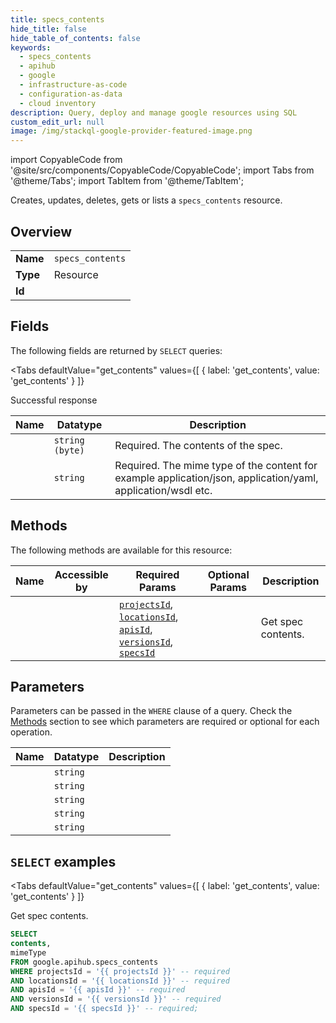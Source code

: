 ```yaml
--- 
title: specs_contents
hide_title: false
hide_table_of_contents: false
keywords:
  - specs_contents
  - apihub
  - google
  - infrastructure-as-code
  - configuration-as-data
  - cloud inventory
description: Query, deploy and manage google resources using SQL
custom_edit_url: null
image: /img/stackql-google-provider-featured-image.png
---
```


import CopyableCode from '@site/src/components/CopyableCode/CopyableCode';
import Tabs from '@theme/Tabs';
import TabItem from '@theme/TabItem';

Creates, updates, deletes, gets or lists a <code>specs_contents</code> resource.

## Overview
<table><tbody>
<tr><td><b>Name</b></td><td><code>specs_contents</code></td></tr>
<tr><td><b>Type</b></td><td>Resource</td></tr>
<tr><td><b>Id</b></td><td><CopyableCode code="google.apihub.specs_contents" /></td></tr>
</tbody></table>

## Fields

The following fields are returned by `SELECT` queries:

<Tabs
    defaultValue="get_contents"
    values={[
        { label: 'get_contents', value: 'get_contents' }
    ]}
>
<TabItem value="get_contents">

Successful response

<table>
<thead>
    <tr>
    <th>Name</th>
    <th>Datatype</th>
    <th>Description</th>
    </tr>
</thead>
<tbody>
<tr>
    <td><CopyableCode code="contents" /></td>
    <td><code>string (byte)</code></td>
    <td>Required. The contents of the spec.</td>
</tr>
<tr>
    <td><CopyableCode code="mimeType" /></td>
    <td><code>string</code></td>
    <td>Required. The mime type of the content for example application/json, application/yaml, application/wsdl etc.</td>
</tr>
</tbody>
</table>
</TabItem>
</Tabs>

## Methods

The following methods are available for this resource:

<table>
<thead>
    <tr>
    <th>Name</th>
    <th>Accessible by</th>
    <th>Required Params</th>
    <th>Optional Params</th>
    <th>Description</th>
    </tr>
</thead>
<tbody>
<tr>
    <td><a href="#get_contents"><CopyableCode code="get_contents" /></a></td>
    <td><CopyableCode code="select" /></td>
    <td><a href="#parameter-projectsId"><code>projectsId</code></a>, <a href="#parameter-locationsId"><code>locationsId</code></a>, <a href="#parameter-apisId"><code>apisId</code></a>, <a href="#parameter-versionsId"><code>versionsId</code></a>, <a href="#parameter-specsId"><code>specsId</code></a></td>
    <td></td>
    <td>Get spec contents.</td>
</tr>
</tbody>
</table>

## Parameters

Parameters can be passed in the `WHERE` clause of a query. Check the [Methods](#methods) section to see which parameters are required or optional for each operation.

<table>
<thead>
    <tr>
    <th>Name</th>
    <th>Datatype</th>
    <th>Description</th>
    </tr>
</thead>
<tbody>
<tr id="parameter-apisId">
    <td><CopyableCode code="apisId" /></td>
    <td><code>string</code></td>
    <td></td>
</tr>
<tr id="parameter-locationsId">
    <td><CopyableCode code="locationsId" /></td>
    <td><code>string</code></td>
    <td></td>
</tr>
<tr id="parameter-projectsId">
    <td><CopyableCode code="projectsId" /></td>
    <td><code>string</code></td>
    <td></td>
</tr>
<tr id="parameter-specsId">
    <td><CopyableCode code="specsId" /></td>
    <td><code>string</code></td>
    <td></td>
</tr>
<tr id="parameter-versionsId">
    <td><CopyableCode code="versionsId" /></td>
    <td><code>string</code></td>
    <td></td>
</tr>
</tbody>
</table>

## `SELECT` examples

<Tabs
    defaultValue="get_contents"
    values={[
        { label: 'get_contents', value: 'get_contents' }
    ]}
>
<TabItem value="get_contents">

Get spec contents.

```sql
SELECT
contents,
mimeType
FROM google.apihub.specs_contents
WHERE projectsId = '{{ projectsId }}' -- required
AND locationsId = '{{ locationsId }}' -- required
AND apisId = '{{ apisId }}' -- required
AND versionsId = '{{ versionsId }}' -- required
AND specsId = '{{ specsId }}' -- required;
```
</TabItem>
</Tabs>
